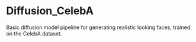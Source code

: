 # Diffusion_CelebA
Basic diffusion model pipeline for generating realistic looking faces, trained on the CelebA dataset.
